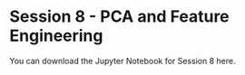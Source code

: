 # Session 8 - PCA and Feature Engineering

You can download the Jupyter Notebook for Session 8 here. 